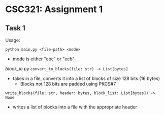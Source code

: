 # CSC321: Assignment 1

## Task 1

Usage:

`python main.py <file-path> <mode>`
 - mode is either "cbc" or "ecb"

*block_io.py*
`convert_to_blocks(file: str) -> List[bytes]`
 - takes in a file, converts it into a list of blocks of size 128 bits (16 bytes)
   - Blocks not 128 bits are padded using PKCS#7
     
`write_blocks(file: str, header: bytes, block_list: List[bytes]) -> None`
 - writes a list of blocks into a file with the appropriate header
